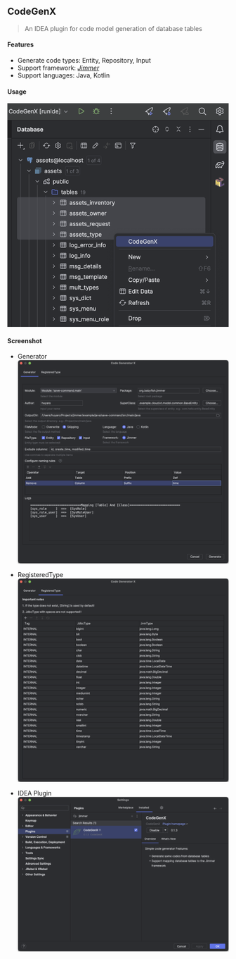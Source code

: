 CodeGenX
---
> An IDEA plugin for code model generation of database tables

#### Features
- Generate code types: Entity, Repository, Input
- Support framework: [*Jimmer*](https://github.com/babyfish-ct/jimmer)
- Support languages: Java, Kotlin

#### Usage
![Usage](screenshot/usage.png)

#### Screenshot
- Generator
![generator](screenshot/generator.png)

- RegisteredType
![registeredType](screenshot/registeredType.png)

- IDEA Plugin
![IDEA plugin](screenshot/plugin.png)



